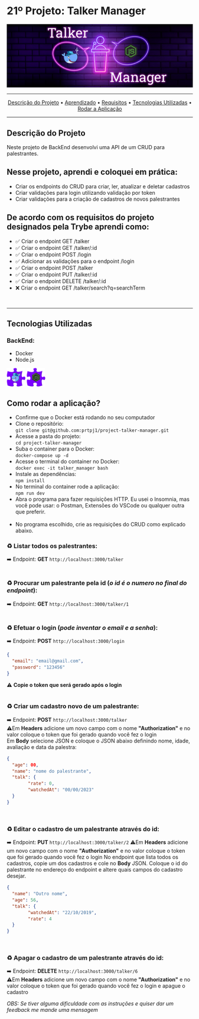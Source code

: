 # 21º Projeto: Talker Manager

<p align="center">
<img src="https://github.com/prtpj1/prtpj1/blob/main/Github%20Imgs/21%20-%20TalkerManager.jpg?raw=true" alt="Header" />
<hr/>

<p align="center">
<a href="#descrição-do-projeto">Descrição do Projeto</a> •
<a href="#nesse-projeto-aprendi-e-coloquei-em-prática">Aprendizado</a> •
<a href="#de-acordo-com-os-requisitos-do-projeto-designados-pela-trybe-aprendi-como">Requisitos</a> •
<a href="#tecnologias-utilizadas">Tecnologias Utilizadas</a> •
<a href="#como-rodar-a-aplicação">Rodar a Aplicação</a>
</p>
<hr/>

## Descrição do Projeto
Neste projeto de BackEnd desenvolvi uma API de um CRUD para palestrantes.<br>


## Nesse projeto, aprendi e coloquei em prática:
- Criar os endpoints do CRUD para criar, ler, atualizar e deletar cadastros
- Criar validações para login utilizando validação por token
- Criar validações para a criação de cadastros de novos palestrantes

## De acordo com os requisitos do projeto designados pela Trybe aprendi como:
- ✅ Criar o endpoint GET /talker
- ✅ Criar o endpoint GET /talker/:id
- ✅ Criar o endpoint POST /login
- ✅ Adicionar as validações para o endpoint /login
- ✅ Criar o endpoint POST /talker
- ✅ Criar o endpoint PUT /talker/:id
- ✅ Criar o endpoint DELETE /talker/:id
- ❌ Criar o endpoint GET /talker/search?q=searchTerm
<br>
<hr/>

## Tecnologias Utilizadas

### BackEnd:
- Docker
- Node.js

<a href="https://hub.docker.com/" target="_blank" rel="noreferrer"><img src="https://github.com/prtpj1/prtpj1/blob/main/Github%20Imgs/Docker2.png?raw=true" width="50" height="50" alt="MySQL Icon" /></a>
<a href="https://nodejs.org/en/" target="_blank" rel="noreferrer"><img src="https://github.com/prtpj1/prtpj1/blob/main/Github Imgs/NodeJS2.png?raw=true" width="50" height="50" alt="NodeJS Icon" /></a>

## Como rodar a aplicação?

- Confirme que o Docker está rodando no seu computador
- Clone o repositório: <br>
`git clone git@github.com:prtpj1/project-talker-manager.git`
- Acesse a pasta do projeto: <br>
`cd project-talker-manager`
- Suba o container para o Docker: <br>
`docker-compose up -d`
- Acesse o terminal do container no Docker: <br>
`docker exec -it talker_manager bash`
- Instale as dependências: <br>
`npm install`
- No terminal do container rode a aplicação: <br>
`npm run dev`
- Abra o programa para fazer requisições HTTP. Eu usei o Insomnia, mas você pode usar: o Postman, Extensões do VSCode ou qualquer outra que preferir. <br><br>
- No programa escolhido, crie as requisições do CRUD como explicado abaixo.<br>

### ♻️ Listar todos os palestrantes:

➡️ Endpoint: **GET** `http://localhost:3000/talker`<br><br>

### ♻️ Procurar um palestrante pela id (*o id é o numero no final do endpoint*):
➡️ Endpoint: **GET** `http://localhost:3000/talker/1`<br><br>

### ♻️ Efetuar o login (*pode inventar o email e a senha*):
➡️ Endpoint: **POST** `http://localhost:3000/login` <br>
```json
{
  "email": "email@gmail.com",
  "password": "123456"
}
```
⚠️ **Copie o token que será gerado após o login**<br><br>

### ♻️ Criar um cadastro novo de um palestrante:
➡️ Endpoint: **POST** `http://localhost:3000/talker` <br>
⚠️Em **Headers** adicione um novo campo com o nome **"Authorization"** e no valor coloque o token que foi gerado quando você fez o login<br>
Em **Body** selecione JSON e coloque o JSON abaixo definindo nome, idade, avaliação e data da palestra:<br>
```json
{
  "age": 00, 
  "name": "nome do palestrante", 
  "talk": {
    	"rate": 0, 
    	"watchedAt": "00/00/2023"
  }
}
```
<br>

### ♻️ Editar o cadastro de um palestrante através do id:
➡️ Endpoint: **PUT** `http://localhost:3000/talker/2` 
⚠️Em **Headers** adicione um novo campo com o nome **"Authorization"** e no valor coloque o token que foi gerado quando você fez o login
No endpoint que lista todos os cadastros, copie um dos cadastros e cole no **Body** JSON. Coloque o id do palestrante no endereço do endpoint e altere quais campos do cadastro desejar.
```json
{
  "name": "Outro nome",
  "age": 56,
  "talk": {
    	"watchedAt": "22/10/2019",
    	"rate": 4
  }
}
```
<br>

### ♻️ Apagar o cadastro de um palestrante através do id:
➡️ Endpoint: **DELETE** `http://localhost:3000/talker/6`<br>
⚠️Em **Headers** adicione um novo campo com o nome **"Authorization"** e no valor coloque o token que foi gerado quando você fez o login e apague o cadastro

_*OBS: Se tiver alguma dificuldade com as instruções e quiser dar um feedback me mande uma mensagem*_
